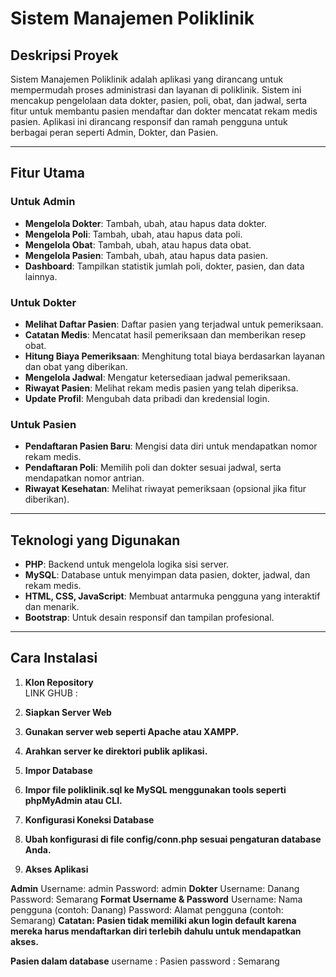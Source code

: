 # Sistem Manajemen Poliklinik

## Deskripsi Proyek

Sistem Manajemen Poliklinik adalah aplikasi yang dirancang untuk mempermudah proses administrasi dan layanan di poliklinik. Sistem ini mencakup pengelolaan data dokter, pasien, poli, obat, dan jadwal, serta fitur untuk membantu pasien mendaftar dan dokter mencatat rekam medis pasien. Aplikasi ini dirancang responsif dan ramah pengguna untuk berbagai peran seperti Admin, Dokter, dan Pasien.

---

## Fitur Utama

### Untuk Admin
- **Mengelola Dokter**: Tambah, ubah, atau hapus data dokter.
- **Mengelola Poli**: Tambah, ubah, atau hapus data poli.
- **Mengelola Obat**: Tambah, ubah, atau hapus data obat.
- **Mengelola Pasien**: Tambah, ubah, atau hapus data pasien.
- **Dashboard**: Tampilkan statistik jumlah poli, dokter, pasien, dan data lainnya.

### Untuk Dokter
- **Melihat Daftar Pasien**: Daftar pasien yang terjadwal untuk pemeriksaan.
- **Catatan Medis**: Mencatat hasil pemeriksaan dan memberikan resep obat.
- **Hitung Biaya Pemeriksaan**: Menghitung total biaya berdasarkan layanan dan obat yang diberikan.
- **Mengelola Jadwal**: Mengatur ketersediaan jadwal pemeriksaan.
- **Riwayat Pasien**: Melihat rekam medis pasien yang telah diperiksa.
- **Update Profil**: Mengubah data pribadi dan kredensial login.

### Untuk Pasien
- **Pendaftaran Pasien Baru**: Mengisi data diri untuk mendapatkan nomor rekam medis.
- **Pendaftaran Poli**: Memilih poli dan dokter sesuai jadwal, serta mendapatkan nomor antrian.
- **Riwayat Kesehatan**: Melihat riwayat pemeriksaan (opsional jika fitur diberikan).

---

## Teknologi yang Digunakan

- **PHP**: Backend untuk mengelola logika sisi server.
- **MySQL**: Database untuk menyimpan data pasien, dokter, jadwal, dan rekam medis.
- **HTML, CSS, JavaScript**: Membuat antarmuka pengguna yang interaktif dan menarik.
- **Bootstrap**: Untuk desain responsif dan tampilan profesional.

---

## Cara Instalasi

1. **Klon Repository**  
   LINK GHUB :
2. **Siapkan Server Web**  

3. **Gunakan server web seperti Apache atau XAMPP.**
4. **Arahkan server ke direktori publik aplikasi.**
5. **Impor Database**

6. **Impor file poliklinik.sql ke MySQL menggunakan tools seperti phpMyAdmin atau CLI.**
7. **Konfigurasi Koneksi Database**

8. **Ubah konfigurasi di file config/conn.php sesuai pengaturan database Anda.**
9. **Akses Aplikasi**


**Admin**
Username: admin
Password: admin
**Dokter**
Username: Danang
Password: Semarang
**Format Username & Password**
Username: Nama pengguna (contoh: Danang)
Password: Alamat pengguna (contoh: Semarang)
**Catatan: Pasien tidak memiliki akun login default karena mereka harus mendaftarkan diri terlebih dahulu untuk mendapatkan akses.**

**Pasien dalam database**
username : Pasien
password : Semarang
